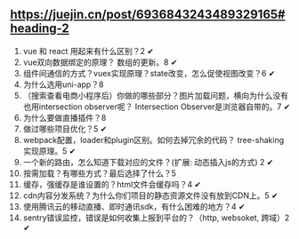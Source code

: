## https://juejin.cn/post/6936843243489329165#heading-2
1. vue 和 react 用起来有什么区别？2 ✔
2. vue双向数据绑定的原理？ 数组的更新。8 ✔
3. 组件间通信的方式？vuex实现原理？state改变，怎么促使视图改变？6 ✔
4. 为什么选用uni-app？8
5. （搜索查看电商小程序后）你做的哪些部分？图片加载问题，横向为什么没有也用intersection observer呢？ Intersection Observer是浏览器自带的。7 ✔
6. 为什么要做直播插件？8
7. 做过哪些项目优化？5  ✔
8. webpack配置，loader和plugin区别。如何去掉冗余的代码？ tree-shaking实现原理。5 ✔
9. 一个新的路由，怎么知道下载对应的文件？(扩展: 动态插入js的方式) 2 ✔
10. 按需加载？有哪些方式？最后选择了什么？5
11. 缓存，强缓存是谁设置的？html文件会缓存吗？4 ✔
12. cdn内容分发系统？为什么你们项目的静态资源文件没有放到CDN上。5 ✔
13. 使用腾讯云的移动直播、即时通讯sdk，有什么困难的地方？4  ✔
14. sentry错误监控，错误是如何收集上报到平台的？（http, websoket, 跨域）2 ✔
